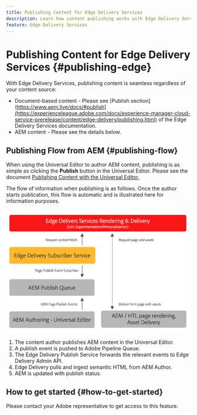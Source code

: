```yaml
---
title: Publishing Content for Edge Delivery Services
description: Learn how content publishing works with Edge Delivery Services and how to publish AEM content with Edge Delivery Services.
feature: Edge Delivery Services
---
```


# Publishing Content for Edge Delivery Services {#publishing-edge}

With Edge Delivery Services, publishing content is seamless regardless of your content source:

* Document-based content - Please see [Publish section](https://www.aem.live/docs/#publish](https://experienceleague.adobe.com/docs/experience-manager-cloud-service-prerelease/content/edge-delivery/publishing.html) of the Edge Delivery Services documentation.
* AEM content - Please see the details below.

## Publishing Flow from AEM {#publishing-flow}

When using the Universal Editor to author AEM content, publishing is as simple as clicking the **Publish** button in the Universal Editor. Please see the document [Publishing Content with the Universal Editor.](/help/implementing/universal-editor/publishing.md)

The flow of information when publishing is as follows. Once the author starts publication, this flow is automatic and is illustrated here for information purposes.

![The flow of information when publishing from AEM to Edge Delivery Services](assets/publishing-flow.png)

1. The content author publishes AEM content in the Universal Editor.
1. A publish event is pushed to Adobe Pipeline Queue.
1. The Edge Delivery Publish Service forwards the relevant events to Edge Delivery Admin API.
1. Edge Delivery pulls and ingest semantic HTML from AEM Author.
1. AEM is updated with publish status.

## How to get started {#how-to-get-started}

Please contact your Adobe representative to get access to this feature.
